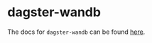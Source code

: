 # dagster-wandb

The docs for `dagster-wandb` can be found [here](https://docs.dagster.io/_apidocs/libraries/dagster-wandb).